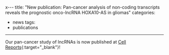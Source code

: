 x---
title: "New publication: Pan-cancer analysis of non-coding transcripts reveals the prognostic onco-lncRNA HOXA10-AS in gliomas"
categories:
  - news
tags:
  - publications
---

Our pan-cancer study of lncRNAs is now published at [Cell Reports][paper_link]{:target="_blank"}! 


[paper_link]: https://www.cell.com/cell-reports/fulltext/S2211-1247(21)01340-1